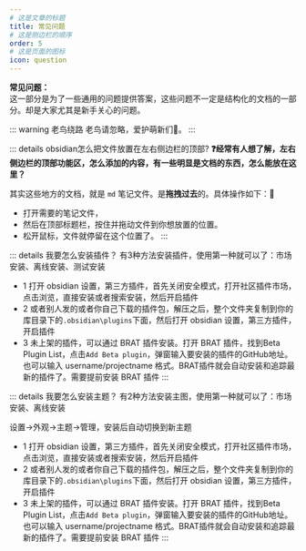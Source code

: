 ```yaml
---
# 这是文章的标题
title: 常见问题
# 这是侧边栏的顺序
order: 5
# 这是页面的图标
icon: question
---
```

**常见问题：**  
这一部分是为了一些通用的问题提供答案，这些问题不一定是结构化的文档的一部分。却是大家尤其是新手关心的问题。

::: warning  老鸟绕路
老鸟请忽略，爱护萌新们👫。
:::

::: details obsidian怎么把文件放置在左右侧边栏的顶部?
**❓经常有人想了解，左右侧边栏的顶部功能区，怎么添加的内容，有一些明显是文档的东西，怎么能放在这里？**

其实这些地方的文档，就是 `md` 笔记文件。是**拖拽过去**的。具体操作如下：📙
- 打开需要的笔记文件，
- 然后在顶部标题栏，按住并拖动文件到你想放置的位置。
- 松开鼠标，文件就停留在这个位置了。
:::

::: details 我要怎么安装插件？
有3种方法安装插件，使用第一种就可以了：市场安装、离线安装、测试安装

- 1 打开 obsidian 设置，第三方插件，首先关闭安全模式，打开社区插件市场，点击浏览，直接安装或者搜索安装，然后开启插件
- 2 或者别人发的或者你自己下载的插件包，解压之后，整个文件夹复制到你的库目录下的`.obsidian\plugins`下面，然后打开 obsidian 设置，第三方插件，开启插件
- 3 未上架的插件，可以通过 BRAT 插件安装。打开 BRAT 插件，找到Beta Plugin List，点击`Add Beta plugin`，弹窗输入要安装的插件的GitHub地址。也可以输入 username/projectname 格式。BRAT插件就会自动安装和追踪最新的插件了。需要提前安装 BRAT 插件
:::
    
::: details 我要怎么安装主题？
有2种方法安装主图，使用第一种就可以了：市场安装、离线安装

设置→外观→主题→管理，安装后自动切换到新主题

- 1 打开 obsidian 设置，第三方插件，首先关闭安全模式，打开社区插件市场，点击浏览，直接安装或者搜索安装，然后开启插件
- 2 或者别人发的或者你自己下载的插件包，解压之后，整个文件夹复制到你的库目录下的`.obsidian\plugins`下面，然后打开 obsidian 设置，第三方插件，开启插件
- 3 未上架的插件，可以通过 BRAT 插件安装。打开 BRAT 插件，找到Beta Plugin List，点击`Add Beta plugin`，弹窗输入要安装的插件的GitHub地址。也可以输入 username/projectname 格式。BRAT插件就会自动安装和追踪最新的插件了。需要提前安装 BRAT 插件
:::

